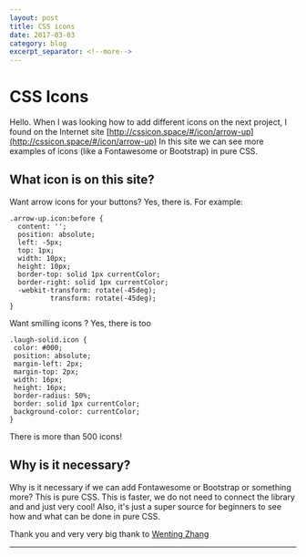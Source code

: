 ```yaml
---
layout: post
title: CSS icons
date: 2017-03-03
category: blog
excerpt_separator: <!--more-->
---
```


# CSS Icons

Hello. When I was looking how to add different icons on the next project, I found on the Internet site [http://cssicon.space/#/icon/arrow-up](http://cssicon.space/#/icon/arrow-up)
In this site we can see more examples of icons (like a Fontawesome or Bootstrap) in pure CSS.
 <!--more-->
## What icon is on this site?
Want arrow icons for your buttons? Yes, there is.
For example: 
```
.arrow-up.icon:before {
  content: '';
  position: absolute;
  left: -5px;
  top: 1px;
  width: 10px;
  height: 10px;
  border-top: solid 1px currentColor;
  border-right: solid 1px currentColor;
  -webkit-transform: rotate(-45deg);
          transform: rotate(-45deg);
}
```
 Want smilling icons ? Yes, there is too
 ```
 .laugh-solid.icon {
  color: #000;
  position: absolute;
  margin-left: 2px;
  margin-top: 2px;
  width: 16px;
  height: 16px;
  border-radius: 50%;
  border: solid 1px currentColor;
  background-color: currentColor;
}
```
There is more than 500 icons!
## Why is it necessary?
Why is it necessary if we can add Fontawesome or Bootstrap or something more?
This is pure CSS. This is faster, we do not need to connect the library and and just very cool!
Also, it's just a super source for beginners to see how and what can be done in pure CSS.

Thank you and very very big thank to [Wenting Zhang](https://twitter.com/DesignJokes)

****